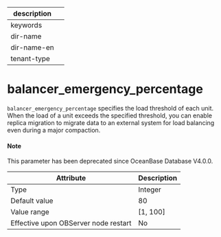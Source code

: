 | description ||
|---|---|
| keywords ||
| dir-name ||
| dir-name-en ||
| tenant-type ||

balancer_emergency_percentage
==================================================

`balancer_emergency_percentage` specifies the load threshold of each unit. When the load of a unit exceeds the specified threshold, you can enable replica migration to migrate data to an external system for load balancing even during a major compaction.

<main id="notice" type='explain'>
  <h4>Note</h4>
  <p>This parameter has been deprecated since OceanBase Database V4.0.0. </p>
</main>

| **Attribute** | **Description** |
|------------------|------------|
| Type | Integer |
| Default value | 80 |
| Value range | \[1, 100\] |
| Effective upon OBServer node restart | No |



